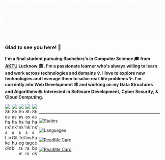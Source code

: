 ![Name](https://github.com/amshashank/amshashank/blob/master/img/Name.gif)

### Glad to see you here! 🤩  

**I'm a final student pursuing Bachelors's in Computer Science 🎓 from <a href="http://www.aktu.ac.in/">AKTU</a> Lucknow 🏛. I'm a passionate learner who's always willing to learn and work across technologies and domains 💡. I love to explore new technologies and leverage them to solve real-life problems ✨. I'm currently into Web Development 🕸️ and working on my Data Structures and Algorithms 🤓.
Interested in Software Development, Cyber Security, & Cloud Computing.**

<a href="https://github.com/amshashank">
  <img align="left" alt="Shashank's Linkedin" width="22px" src="https://cdn.jsdelivr.net/npm/simple-icons@v3/icons/linkedin.svg" />
 </a>

<a href="https://github.com/amshashank">
  <img align="left" alt="Shashank's Github" width="22px" src="https://cdn.jsdelivr.net/npm/simple-icons@v3/icons/github.svg" />
</a>
<a href="https://t.me/amshashank">
  <img align="left" alt="Shashank's Telegram" width="22px" src="https://cdn.jsdelivr.net/npm/simple-icons@v3/icons/telegram.svg" />
</a>
<a href="(https://www.instagram.com/am.shashank">
  <img align="left" alt="Shashank's Instagram" width="22px" src="https://cdn.jsdelivr.net/npm/simple-icons@v3/icons/instagram.svg" />
</a>
<a href="https://www.facebook.com/me.shashank/">
  <img align="left" alt="Shashank's Facebook" width="22px" src="https://cdn.jsdelivr.net/npm/simple-icons@v3/icons/facebook.svg" />
</a>
<br>
<!-- ## Visit - [Portfolio](https://amshashank.github.io/) to know more about me. -->

---

![Statics](https://github-readme-stats.vercel.app/api?username=amshashank&hide=contribs,prs)

![Languages](https://github-readme-stats.vercel.app/api/top-langs/?username=amshashank&layout=compact)

<!--[![Repo Stats](https://github-readme-stats.vercel.app/api/top-langs/?username=amshashank&repo=amshashank.github.io)](https://github.com/amshashank/amshashank.github.io) -->

[![ReadMe Card](https://github-readme-stats.vercel.app/api/pin/?username=amshashank&repo=amshashank.github.io)](https://github.com/amshashank/amshashank.github.io)

[![ReadMe Card](https://github-readme-stats.vercel.app/api/pin/?username=AasthaGithub&repo=DSA_Team12_Uplift_Project)](https://github.com/AasthaGithub/DSA_Team12_Uplift_Project)


